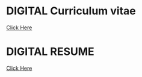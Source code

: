 # DIGITAL Curriculum vitae



<a href="">Click Here</a>



# DIGITAL RESUME

<a href="RESUME.pdf">Click Here</a>

